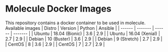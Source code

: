 Molecule Docker Images
====

This repository contains a docker container to be used in molecule.
Available images
| Distro | Version | Python | Ansible |
| ------ | ------- | ------ | ------- |
| Ubuntu | 18.04 (Bionic) | 3.6 | 2.9 |
| Ubuntu | 16.04 (Xenial) | 2.7 | 2.9 |
| Debian | 10 (Buster)    | 3.6 | 2.9 |
| Debian | 9 (Stretch)    | 2.7 | 2.9 |
| CentOS | 8              | 3.6 | 2.9 |
| CentOS | 7              | 2.7 | 2.9 |
